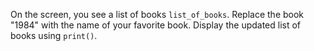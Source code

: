 On the screen, you see a list of books `list_of_books`.
Replace the book "1984" with the name of your favorite book.
Display the updated list of books using `print()`.